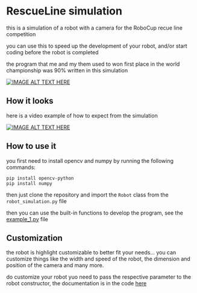 # RescueLine simulation

this is a simulation of a robot with a camera for the RoboCup recue line competition

you can use this to speed up the development of your robot, and/or start coding before the robot is completed


the program that me and my them used to won first place in the world championship was 90% written in this simulation

[![IMAGE ALT TEXT HERE](https://img.youtube.com/vi/WPVMSKnJaNo/0.jpg)](https://www.youtube.com/watch?v=WPVMSKnJaNo)

## How it looks

here is a video example of how to expect from the simulation

[![IMAGE ALT TEXT HERE](https://img.youtube.com/vi/lHfZ9TxOEeg/0.jpg)](https://www.youtube.com/watch?v=lHfZ9TxOEeg)

## How to use it

you first need to install opencv and numpy by running the following commands:

```
pip install opencv-python
pip install numpy
```

then just clone the repository and import the `Robot` class from the `robot_simulation.py` file

then you can use the built-in functions to develop the program, see the [example_1.py](examples/example_1.py) file

## Customization

the robot is highlight customizable to better fit your needs...
you can customize things like the width and speed of the robot, the dimension and position of the camera and many more.

do customize your robot yuo need to pass the respective parameter to the robot constructor, the documentation is in the code [here](https://github.com/lucaSartore/Robocup-Rescue-Line-simulation/blob/main/src/robot_simulation.py#L165)
